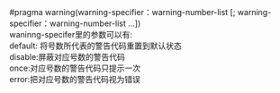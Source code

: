 #pragma warning(warning-specifier：warning-number-list [; warning-specifier：warning-number-list ...])<br>
waninng-specifer里的参数可以有:<br>
default: 将号数所代表的警告代码重置到默认状态<br>
disable:屏蔽对应号数的警告代码<br>
once:对应号数的警告代码只提示一次<br>
error:把对应号数的警告代码视为错误
